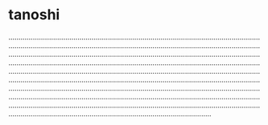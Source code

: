 # tanoshi

................................................................................................................................................................................................................................................................................................................................................................................................................................................................................................................................................................................................................................................................................................................................................................................................................................................................................................................................................................................................................................................................................................................................................................................................................................................................